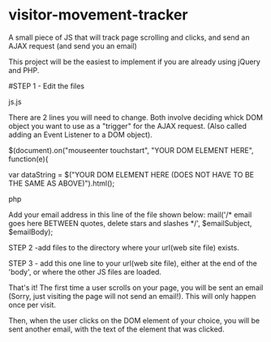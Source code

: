 # visitor-movement-tracker
A small piece of JS that will track page scrolling and clicks, and send an AJAX request (and send you an email)

This project will be the easiest to implement if you are already using jQuery and PHP. 

#STEP 1 - Edit the files

js.js

 There are 2 lines you will need to change. 
 Both involve deciding whick DOM object you want to use as a "trigger" for the AJAX request. (Also called adding an Event 
  Listener to a DOM object).
  
 $(document).on("mouseenter touchstart", "YOUR DOM ELEMENT HERE", function(e){
	
 var dataString = $("YOUR DOM ELEMENT HERE (DOES NOT HAVE TO BE THE SAME AS ABOVE)").html();   
   

php

 Add your email address in this line of the file shown below: 
 mail('/* email goes here BETWEEN quotes, delete stars and slashes */', $emailSubject, $emailBody);

STEP 2 -add files to the directory where your url(web site file) exists.

STEP 3 - add this one line to your url(web site file), either at the end of the 'body', or where the other JS files are loaded. 

  <script src="js/js.js"></script>

That's it! 
The first time a user scrolls on your page, you will be sent an email (Sorry, just visiting the page will not send an email!). This will only happen once per visit. 

Then, when the user clicks on the DOM element of your choice, you will be sent another email, with the text of the element that was clicked. 






 
 
